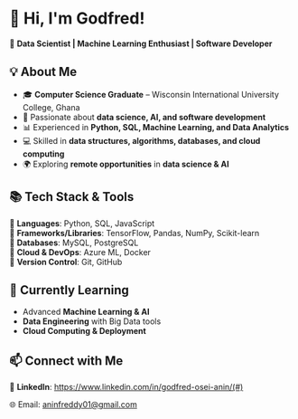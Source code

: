 # 👋 Hi, I'm Godfred!

🚀 **Data Scientist | Machine Learning Enthusiast | Software Developer**

## 💡 About Me  
- 🎓 **Computer Science Graduate** – Wisconsin International University College, Ghana  
- 🧠 Passionate about **data science, AI, and software development**  
- 📊 Experienced in **Python, SQL, Machine Learning, and Data Analytics**  
- 💻 Skilled in **data structures, algorithms, databases, and cloud computing**  
- 🌍 Exploring **remote opportunities** in **data science & AI**  

## 📚 Tech Stack & Tools  
🔹 **Languages**: Python, SQL, JavaScript  
🔹 **Frameworks/Libraries**: TensorFlow, Pandas, NumPy, Scikit-learn  
🔹 **Databases**: MySQL, PostgreSQL  
🔹 **Cloud & DevOps**: Azure ML, Docker  
🔹 **Version Control**: Git, GitHub  

## 🌱 Currently Learning  
- Advanced **Machine Learning & AI**  
- **Data Engineering** with Big Data tools  
- **Cloud Computing & Deployment**  

## 📫 Connect with Me  
🔗 **LinkedIn**: https://www.linkedin.com/in/godfred-osei-anin/(#)  

🌐 Email: aninfreddy01@gmail.com





<!---
AninFreddy01/AninFreddy01 is a ✨ special ✨ repository because its `README.md` (this file) appears on your GitHub profile.
You can click the Preview link to take a look at your changes.
--->
